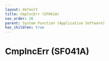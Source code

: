 ```yaml
---
layout: default
title: CmplncErr (SF041A)
nav_order: 26
parent: System Function (Applicative Software)
has_children: true
---
```

# CmplncErr (SF041A)

